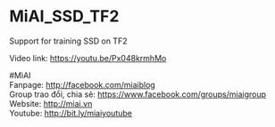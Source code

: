 # MiAI_SSD_TF2
Support for training SSD on TF2


 Video link: https://youtu.be/Px048krmhMo
 
#MìAI <br>
Fanpage: http://facebook.com/miaiblog<br>
Group trao đổi, chia sẻ: https://www.facebook.com/groups/miaigroup<br>
Website: http://miai.vn<br>
Youtube: http://bit.ly/miaiyoutube<br>
